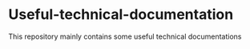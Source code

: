 # Useful-technical-documentation
This repository mainly contains some useful technical documentations
